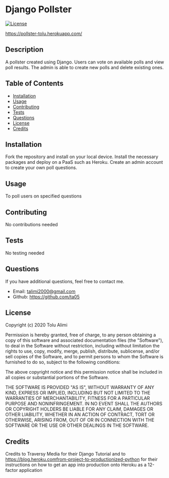 #  Django Pollster

[![License](https://img.shields.io/badge/license-MIT-green.svg)](https://shields.io/)

https://pollster-tolu.herokuapp.com/

## Description

A pollster created using Django. Users can vote on available polls and view poll results. The admin is able to create new polls and delete existing ones.

## Table of Contents

-   [Installation](#installation)
-   [Usage](#usage)
-   [Contributing](#contributing)
-   [Tests](#tests)
-   [Questions](#questions)
-   [License](#license)
-   [Credits](#credits)

## Installation

Fork the repository and install on your local device. Install the necessary packages and deploy on a PaaS such as Heroku. Create an admin account to create your own poll questions.

## Usage

To poll users on specified questions

## Contributing

No contributions needed

## Tests

No testing needed

## Questions

If you have additional questions, feel free to contact me.

-   Email: talimi2000@gmail.com
-   Github: https://github.com/ta05

## License

Copyright (c) 2020 Tolu Alimi

Permission is hereby granted, free of charge, to any person obtaining a copy
of this software and associated documentation files (the "Software"), to deal
in the Software without restriction, including without limitation the rights
to use, copy, modify, merge, publish, distribute, sublicense, and/or sell
copies of the Software, and to permit persons to whom the Software is
furnished to do so, subject to the following conditions:

The above copyright notice and this permission notice shall be included in all
copies or substantial portions of the Software.

THE SOFTWARE IS PROVIDED "AS IS", WITHOUT WARRANTY OF ANY KIND, EXPRESS OR
IMPLIED, INCLUDING BUT NOT LIMITED TO THE WARRANTIES OF MERCHANTABILITY,
FITNESS FOR A PARTICULAR PURPOSE AND NONINFRINGEMENT. IN NO EVENT SHALL THE
AUTHORS OR COPYRIGHT HOLDERS BE LIABLE FOR ANY CLAIM, DAMAGES OR OTHER
LIABILITY, WHETHER IN AN ACTION OF CONTRACT, TORT OR OTHERWISE, ARISING FROM,
OUT OF OR IN CONNECTION WITH THE SOFTWARE OR THE USE OR OTHER DEALINGS IN THE
SOFTWARE.

## Credits

Credits to Traversy Media for their Django Tutorial and to https://blog.heroku.comfrom-project-to-productionized-python
for their instructions on how to get an app into production onto Heroku as a 12-factor application

